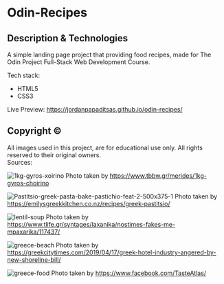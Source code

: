 # Odin-Recipes  
## Description & Technologies
A simple landing page project that providing food recipes,  made for The Odin Project Full-Stack Web Development Course.  
  
Tech stack:  
<ul>
  <li>HTML5</li>
  <li>CSS3</li>
</ul>  

Live Preview: https://jordanpapaditsas.github.io/odin-recipes/

## Copyright &copy;
All images used in this project, are for educational use only. All rights reserved to their original owners.  
Sources:  
  
![1kg-gyros-xoirino](https://github.com/jordanpapaditsas/odin-recipes/assets/114758586/2115d960-2626-4539-9ca6-685454758945) Photo taken by https://www.tbbw.gr/merides/1kg-gyros-choirino

![Pastitsio-greek-pasta-bake-pastichio-feat-2-500x375-1](https://github.com/jordanpapaditsas/odin-recipes/assets/114758586/694f754a-d5f7-4ebd-bcb0-7abda43c7a13)  Photo taken by https://emilysgreekkitchen.co.nz/recipes/greek-pastitsio/  

![lentil-soup](https://github.com/jordanpapaditsas/odin-recipes/assets/114758586/617281da-e85a-4ce6-8139-11a92f184f54) Photo taken by https://www.tlife.gr/syntages/laxanika/nostimes-fakes-me-mpaxarika/117437/  

![greece-beach](https://github.com/jordanpapaditsas/odin-recipes/assets/114758586/819f238c-4b16-44f1-b93a-de58f81bd6a3) Photo taken by https://greekcitytimes.com/2019/04/17/greek-hotel-industry-angered-by-new-shoreline-bill/  



![greece-food](https://github.com/jordanpapaditsas/odin-recipes/assets/114758586/3e20a0bc-97bf-4fd7-8ff9-add42feaed9b) Photo taken by https://www.facebook.com/TasteAtlas/
